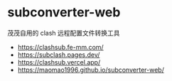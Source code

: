 # subconverter-web

茂茂自用的 clash 远程配置文件转换工具

- <https://clashsub.fe-mm.com/>
- <https://subclash.pages.dev/>
- <https://clashsub.vercel.app/>
- <https://maomao1996.github.io/subconverter-web/>
